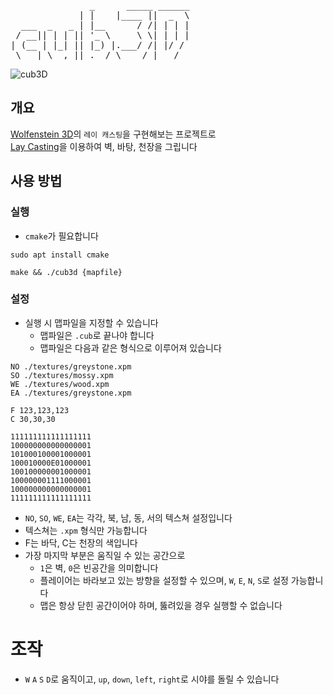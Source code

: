 <pre>
               _      _____ ______ 
             | |    |____ ||  _  \
  ___  _   _ | |__      / /| | | |
 / __|| | | || '_ \     \ \| | | |
| (__ | |_| || |_) |.___/ /| |/ / 
 \___| \__,_||_.__/ \____/ |___/   
</pre>


![cub3D](https://github.com/user-attachments/assets/87a78bdb-c042-4b56-b5b2-904488da84df)

## 개요
[Wolfenstein 3D](https://en.wikipedia.org/wiki/Wolfenstein_3D)의 `레이 캐스팅`을 구현해보는 프로젝트로    
[Lay Casting](https://en.wikipedia.org/wiki/Ray_casting)을 이용하여 벽, 바탕, 천장을 그립니다


## 사용 방법

### 실행
- `cmake`가 필요합니다
```
sudo apt install cmake

make && ./cub3d {mapfile}
```

### 설정
- 실행 시 맵파일을 지정할 수 있습니다
  - 맵파일은 `.cub`로 끝나야 합니다
  - 맵파일은 다음과 같은 형식으로 이루어져 있습니다

```
NO ./textures/greystone.xpm
SO ./textures/mossy.xpm
WE ./textures/wood.xpm
EA ./textures/greystone.xpm

F 123,123,123
C 30,30,30

111111111111111111
100000000000000001
101000100001000001
100010000E01000001
100100000001000001
100000001111000001
100000000000000001
111111111111111111
```
  - `NO`, `SO`, `WE`, `EA`는 각각, 북, 남, 동, 서의 텍스쳐 설정입니다
  - 텍스쳐는 `.xpm` 형식만 가능합니다
  - F는 바닥, C는 천장의 색입니다
  - 가장 마지막 부분은 움직일 수 있는 공간으로
    - `1`은 벽, `0`은 빈공간을 의미합니다
    - 플레이어는 바라보고 있는 방향을 설정할 수 있으며, `W`, `E`, `N`, `S`로 설정 가능합니다
    - 맵은 항상 닫힌 공간이어야 하며, 뚫려있을 경우 실행할 수 없습니다


# 조작
- `W` `A` `S` `D`로 움직이고, `up`, `down`, `left`, `right`로 시야를 돌릴 수 있습니다
